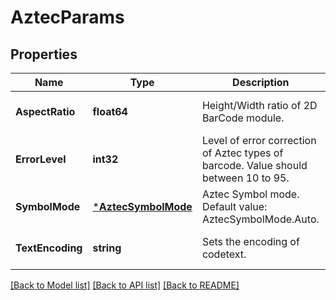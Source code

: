 # AztecParams

## Properties

Name | Type | Description | Notes
------------ | ------------- | ------------- | -------------
**AspectRatio** | **float64** | Height/Width ratio of 2D BarCode module. | [optional] [default to null]
**ErrorLevel** | **int32** | Level of error correction of Aztec types of barcode. Value should between 10 to 95. | [optional] [default to null]
**SymbolMode** | [***AztecSymbolMode**](AztecSymbolMode.md) | Aztec Symbol mode. Default value: AztecSymbolMode.Auto. | [optional] [default to null]
**TextEncoding** | **string** | Sets the encoding of codetext. | [optional] [default to null]

[[Back to Model list]](../README.md#documentation-for-models) [[Back to API list]](../README.md#documentation-for-api-endpoints) [[Back to README]](../README.md)
